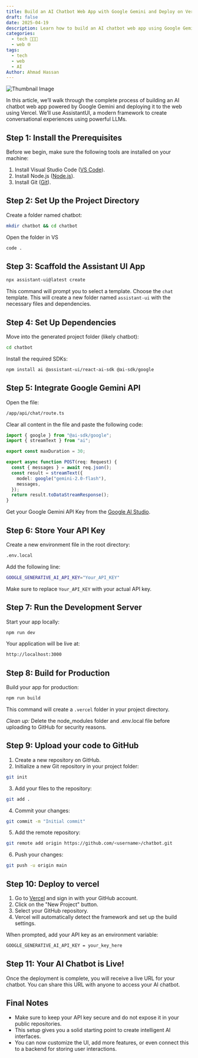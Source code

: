 ```yaml
---
title: Build an AI Chatbot Web App with Google Gemini and Deploy on Vercel
draft: false
date: 2025-04-19
description: Learn how to build an AI chatbot web app using Google Gemini and deploy it on Vercel.
categories:
  - tech 👨🏻‍💻
  - web 🌐
tags:
  - tech
  - web
  - AI
Author: Ahmad Hassan
---
```


![Thumbnail Image](8-%20posts/assets/tech/chatbot.webp)

In this article, we’ll walk through the complete process of building an AI chatbot web app powered by Google Gemini and deploying it to the web using Vercel. We’ll use AssistantUI, a modern framework to create conversational experiences using powerful LLMs.

## Step 1: Install the Prerequisites

Before we begin, make sure the following tools are installed on your machine:

1. Install Visual Studio Code ([VS Code](https://code.visualstudio.com)).
2. Install Node.js ([Node.js](https://nodejs.org/en/download/)).
3. Install Git ([Git](https://git-scm.com/downloads)).

## Step 2: Set Up the Project Directory

Create a folder named chatbot:

```bash
mkdir chatbot && cd chatbot
```

Open the folder in VS 

```bash 
code .
```

## Step 3: Scaffold the Assistant UI App 

```bash 
npx assistant-ui@latest create
```

This command will prompt you to select a template. Choose the `chat` template. This will create a new folder named `assistant-ui` with the necessary files and dependencies.

## Step 4: Set Up Dependencies 

Move into the generated project folder (likely chatbot):

```bash
cd chatbot
```

Install the required SDKs:

```bash
npm install ai @assistant-ui/react-ai-sdk @ai-sdk/google
```

## Step 5: Integrate Google Gemini API

Open the file:

```bash
/app/api/chat/route.ts
```

Clear all content in the file and paste the following code:

```typescript
import { google } from "@ai-sdk/google";
import { streamText } from "ai";

export const maxDuration = 30;

export async function POST(req: Request) {
  const { messages } = await req.json();
  const result = streamText({
    model: google("gemini-2.0-flash"),
    messages,
  });
  return result.toDataStreamResponse();
}
```

Get your Google Gemini API Key from the [Google AI Studio](https://aistudio.google.com/).

## Step 6: Store Your API Key

Create a new environment file in the root directory:

```bash
.env.local
```

Add the following line:

```bash
GOOGLE_GENERATIVE_AI_API_KEY="Your_API_KEY"
```

Make sure to replace `Your_API_KEY` with your actual API key.

## Step 7: Run the Development Server

Start your app locally:

```bash
npm run dev
```

Your application will be live at:

```bash
http://localhost:3000
```

## Step 8: Build for Production

 Build your app for production:

```bash
npm run build
```

This command will create a `.vercel` folder in your project directory.

*Clean up:* Delete the node_modules folder and .env.local file before uploading to GitHub for security reasons.

## Step 9: Upload your code to GitHub

1. Create a new repository on GitHub.
2. Initialize a new Git repository in your project folder:

```bash
git init
```

3. Add your files to the repository:

```bash
git add .
```

4. Commit your changes:

```bash
git commit -m "Initial commit"
```

5. Add the remote repository:

```bash
git remote add origin https://github.com/<username>/chatbot.git
```

6. Push your changes:

```bash
git push -u origin main
```

## Step 10: Deploy to vercel

1. Go to [Vercel](https://vercel.com/) and sign in with your GitHub account.
2. Click on the "New Project" button.
3. Select your GitHub repository.
4. Vercel will automatically detect the framework and set up the build settings.

 When prompted, add your API key as an environment variable:

```bash
GOOGLE_GENERATIVE_AI_API_KEY = your_key_here
```

## Step 11: Your AI Chatbot is Live!

Once the deployment is complete, you will receive a live URL for your chatbot. You can share this URL with anyone to access your AI chatbot.

## Final Notes

- Make sure to keep your API key secure and do not expose it in your public repositories.
- This setup gives you a solid starting point to create intelligent AI interfaces.
- You can now customize the UI, add more features, or even connect this to a backend for storing user interactions.

